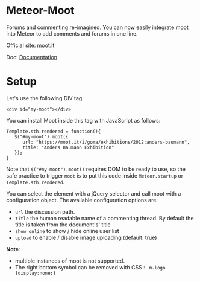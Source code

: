 # Meteor-Moot
Forums and commenting re-imagined. You can now easily integrate moot into Meteor to add comments and forums in one line.

Official site: [moot.it](https://moot.it)

Doc: [Documentation](https://moot.it/docs/)

# Setup
Let's use the following DIV tag:
```
<div id="my-moot"></div>
```
You can install Moot inside this tag with JavaScript as follows:
```
Template.sth.rendered = function(){
   $("#my-moot").moot({
      url: "https://moot.it/i/goma/exhibitions/2012:anders-baumann",
      title: "Anders Baumann Exhibition"
   });
}
```

Note that `$("#my-moot").moot()` requires DOM to be ready to use, so the safe practice to trigger `moot` is to put this code inside `Meteor.startup` or `Template.sth.rendered`. 

You can select the element with a jQuery selector and call moot with a configuration object. The available configuration options are:


* `url` the discussion path.
* `title` the human readable name of a commenting thread. By default the title is taken from the document's' title
* `show_online` to show / hide online user list
* `upload` to enable / disable image uploading (default: true)


**Note**: 
* multiple  instances of moot is not supported.
* The right bottom symbol can be removed with CSS : `.m-logo {display:none;}`
